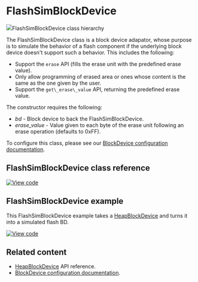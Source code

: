 # FlashSimBlockDevice

<span class="images">![](http://os.mbed.com/docs/v6.9/mbed-os-api-doxy/classmbed_1_1_flash_sim_block_device.png)<span>FlashSimBlockDevice class hierarchy</span></span>

The FlashSimBlockDevice class is a block device adapator, whose purpose is to simulate the behavior of a flash component if the underlying block device doesn't support such a behavior. This includes the following:

- Support the `erase` API (fills the erase unit with the predefined erase value).
- Only allow programming of erased area or ones whose content is the same as the one given by the user.
- Support the `get\_erase\_value` API, returning the predefined erase value.

The constructor requires the following:

  - _bd_           -  Block device to back the FlashSimBlockDevice.
  - _erase\_value_ -  Value given to each byte of the erase unit following an erase operation (defaults to 0xFF).

To configure this class, please see our [BlockDevice configuration documentation](../apis/data-options-and-config.html).

## FlashSimBlockDevice class reference

[![View code](https://www.mbed.com/embed/?type=library)](http://os.mbed.com/docs/v6.9/mbed-os-api-doxy/classmbed_1_1_flash_sim_block_device.html)

## FlashSimBlockDevice example

This FlashSimBlockDevice example takes a [HeapBlockDevice](heapblockdevice.html) and turns it into a simulated flash BD.

[![View code](https://www.mbed.com/embed/?url=https://github.com/ARMmbed/mbed-os-snippet-FlashSimBlockDevice/tree/v6.9)](https://github.com/ARMmbed/mbed-os-snippet-FlashSimBlockDevice/blob/v6.9/main.cpp)

## Related content

- [HeapBlockDevice](heapblockdevice.html) API reference.
- [BlockDevice configuration documentation](../apis/data-options-and-config.html).
